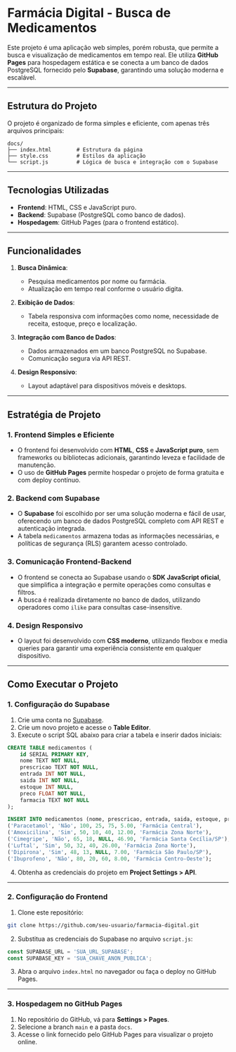 # Farmácia Digital - Busca de Medicamentos

Este projeto é uma aplicação web simples, porém robusta, que permite a busca e visualização de medicamentos em tempo real. Ele utiliza **GitHub Pages** para hospedagem estática e se conecta a um banco de dados PostgreSQL fornecido pelo **Supabase**, garantindo uma solução moderna e escalável.

---

## **Estrutura do Projeto**

O projeto é organizado de forma simples e eficiente, com apenas três arquivos principais:

```
docs/
├── index.html        # Estrutura da página
├── style.css         # Estilos da aplicação
└── script.js         # Lógica de busca e integração com o Supabase
```

---

## **Tecnologias Utilizadas**

- **Frontend**: HTML, CSS e JavaScript puro.
- **Backend**: Supabase (PostgreSQL como banco de dados).
- **Hospedagem**: GitHub Pages (para o frontend estático).

---

## **Funcionalidades**

1. **Busca Dinâmica**:
   - Pesquisa medicamentos por nome ou farmácia.
   - Atualização em tempo real conforme o usuário digita.

2. **Exibição de Dados**:
   - Tabela responsiva com informações como nome, necessidade de receita, estoque, preço e localização.

3. **Integração com Banco de Dados**:
   - Dados armazenados em um banco PostgreSQL no Supabase.
   - Comunicação segura via API REST.

4. **Design Responsivo**:
   - Layout adaptável para dispositivos móveis e desktops.

---

## **Estratégia de Projeto**

### **1. Frontend Simples e Eficiente**
- O frontend foi desenvolvido com **HTML**, **CSS** e **JavaScript puro**, sem frameworks ou bibliotecas adicionais, garantindo leveza e facilidade de manutenção.
- O uso de **GitHub Pages** permite hospedar o projeto de forma gratuita e com deploy contínuo.

### **2. Backend com Supabase**
- O **Supabase** foi escolhido por ser uma solução moderna e fácil de usar, oferecendo um banco de dados PostgreSQL completo com API REST e autenticação integrada.
- A tabela `medicamentos` armazena todas as informações necessárias, e políticas de segurança (RLS) garantem acesso controlado.

### **3. Comunicação Frontend-Backend**
- O frontend se conecta ao Supabase usando o **SDK JavaScript oficial**, que simplifica a integração e permite operações como consultas e filtros.
- A busca é realizada diretamente no banco de dados, utilizando operadores como `ilike` para consultas case-insensitive.

### **4. Design Responsivo**
- O layout foi desenvolvido com **CSS moderno**, utilizando flexbox e media queries para garantir uma experiência consistente em qualquer dispositivo.

---

## **Como Executar o Projeto**

### **1. Configuração do Supabase**
1. Crie uma conta no [Supabase](https://supabase.com/).
2. Crie um novo projeto e acesse o **Table Editor**.
3. Execute o script SQL abaixo para criar a tabela e inserir dados iniciais:

```sql
CREATE TABLE medicamentos (
    id SERIAL PRIMARY KEY,
    nome TEXT NOT NULL,
    prescricao TEXT NOT NULL,
    entrada INT NOT NULL,
    saida INT NOT NULL,
    estoque INT NULL,
    preco FLOAT NOT NULL,
    farmacia TEXT NOT NULL
);

INSERT INTO medicamentos (nome, prescricao, entrada, saida, estoque, preco, farmacia) VALUES
('Paracetamol', 'Não', 100, 25, 75, 5.00, 'Farmácia Central'),
('Amoxicilina', 'Sim', 50, 10, 40, 12.00, 'Farmácia Zona Norte'),
('Cimegripe', 'Não', 65, 18, NULL, 46.90, 'Farmácia Santa Cecília/SP'),
('Luftal', 'Sim', 50, 32, 40, 26.00, 'Farmácia Zona Norte'),
('Dipirona', 'Sim', 48, 13, NULL, 7.00, 'Farmácia São Paulo/SP'),
('Ibuprofeno', 'Não', 80, 20, 60, 8.00, 'Farmácia Centro-Oeste');
```

4. Obtenha as credenciais do projeto em **Project Settings > API**.

---

### **2. Configuração do Frontend**
1. Clone este repositório:
```bash
git clone https://github.com/seu-usuario/farmacia-digital.git
```

2. Substitua as credenciais do Supabase no arquivo `script.js`:
```javascript
const SUPABASE_URL = 'SUA_URL_SUPABASE';
const SUPABASE_KEY = 'SUA_CHAVE_ANON_PUBLICA';
```

3. Abra o arquivo `index.html` no navegador ou faça o deploy no GitHub Pages.

---

### **3. Hospedagem no GitHub Pages**
1. No repositório do GitHub, vá para **Settings > Pages**.
2. Selecione a branch `main` e a pasta `docs`.
3. Acesse o link fornecido pelo GitHub Pages para visualizar o projeto online.
